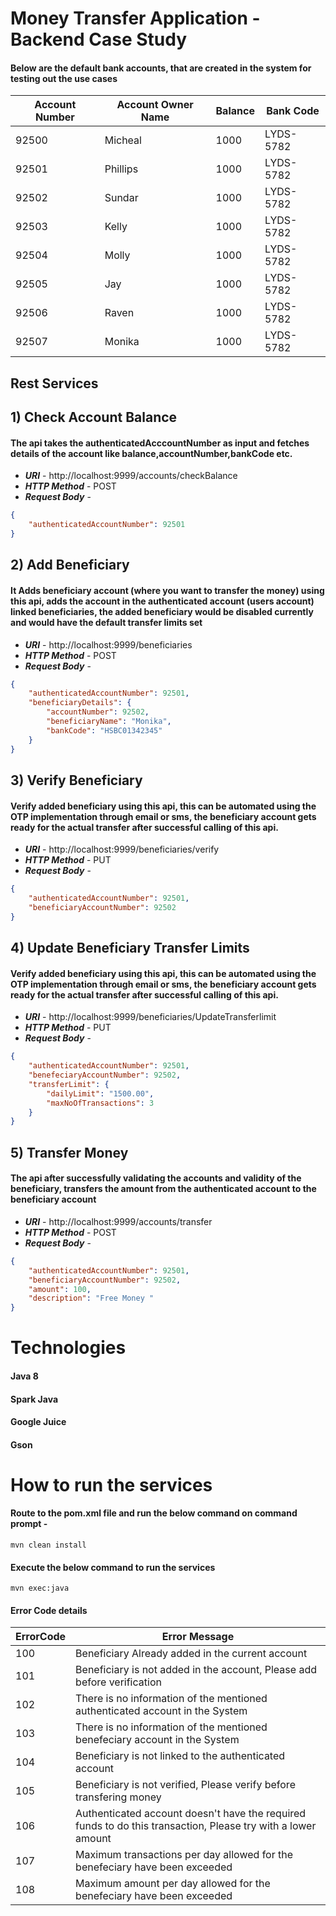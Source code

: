 # Money Transfer Application - Backend Case Study


#### Below are the default bank accounts, that are created in the system for testing out the use cases




| Account Number  | Account Owner Name |  Balance  | Bank Code  |
| --------------- | ------------------ | --------- | ---------- |
| 92500  		  | Micheal  		   |	1000   | LYDS-5782	|
| 92501  		  | Phillips  		   |	1000   | LYDS-5782	|
| 92502  		  | Sundar  		   |	1000   | LYDS-5782	|
| 92503  		  | Kelly  		       |	1000   | LYDS-5782	|
| 92504  		  | Molly  		   	   |	1000   | LYDS-5782	|
| 92505  		  | Jay  		       |	1000   | LYDS-5782	|
| 92506  		  | Raven  		       |	1000   | LYDS-5782	|
| 92507  		  | Monika  		   |	1000   | LYDS-5782	|


## Rest Services 

## 1) Check Account Balance
#### The api takes the authenticatedAcccountNumber as input and fetches details of the account like balance,accountNumber,bankCode etc.

- _**URI**_ - http://localhost:9999/accounts/checkBalance
- _**HTTP Method**_ - POST
- _**Request Body**_ -
```json
{
    "authenticatedAccountNumber": 92501
}

```
## 2) Add Beneficiary 
#### It Adds beneficiary account (where you want to transfer the money) using this api, adds the account in the authenticated account (users account) linked beneficiaries, the added beneficiary would be disabled currently and would have the default transfer limits set

- _**URI**_ - http://localhost:9999/beneficiaries
- _**HTTP Method**_ - POST
- _**Request Body**_ -
```json
{
    "authenticatedAccountNumber": 92501,
    "beneficiaryDetails": {
        "accountNumber": 92502,
        "beneficiaryName": "Monika",
        "bankCode": "HSBC01342345"
    }
}

```

## 3) Verify Beneficiary 
#### Verify added beneficiary using this api, this can be automated using the OTP implementation through email or sms, the beneficiary account gets ready for the actual transfer after successful calling of this api.

- _**URI**_ - http://localhost:9999/beneficiaries/verify
- _**HTTP Method**_ - PUT
- _**Request Body**_ -
```json
{
    "authenticatedAccountNumber": 92501,
    "beneficiaryAccountNumber": 92502
}

```

## 4) Update Beneficiary Transfer Limits
#### Verify added beneficiary using this api, this can be automated using the OTP implementation through email or sms, the beneficiary account gets ready for the actual transfer after successful calling of this api.

- _**URI**_ - http://localhost:9999/beneficiaries/UpdateTransferlimit
- _**HTTP Method**_ - PUT
- _**Request Body**_ -
```json
{
    "authenticatedAccountNumber": 92501,
    "benefeciaryAccountNumber": 92502,
    "transferLimit": {
        "dailyLimit": "1500.00",
        "maxNoOfTransactions": 3
    }
}

```

## 5) Transfer Money
#### The api after successfully validating the accounts and validity of the beneficiary, transfers the amount from the authenticated account to the beneficiary account

- _**URI**_ - http://localhost:9999/accounts/transfer
- _**HTTP Method**_ - POST
- _**Request Body**_ -
```json
{
    "authenticatedAccountNumber": 92501,
    "beneficiaryAccountNumber": 92502,
    "amount": 100,
    "description": "Free Money "
}

```


# Technologies
#### Java 8
#### Spark Java
#### Google Juice
#### Gson

# How to run the services

#### Route to the pom.xml file and run the below command on command prompt -
```
mvn clean install

```

#### Execute the below command to run the services
```
mvn exec:java

```


#### Error Code details

| ErrorCode  | 				Error Message					 																|
| ---------- | -------------------------------------------------------------------------------------------------------------|
| 100        |	Beneficiary Already added in the current account															|
| 101        |	Beneficiary is not added in the account, Please add before verification										|
| 102        |	There is no information of the mentioned authenticated account in the System								|
| 103        |	There is no information of the mentioned benefeciary account in the System									|
| 104        |	Beneficiary is not linked to the authenticated account														|
| 105        |	Beneficiary is not verified, Please verify before transfering money											|
| 106        |	Authenticated account doesn't have the required funds to do this transaction, Please try with a lower amount|
| 107        |	Maximum transactions per day allowed for the benefeciary have been exceeded									|
| 108        |	Maximum amount per day allowed for the benefeciary have been exceeded										|
